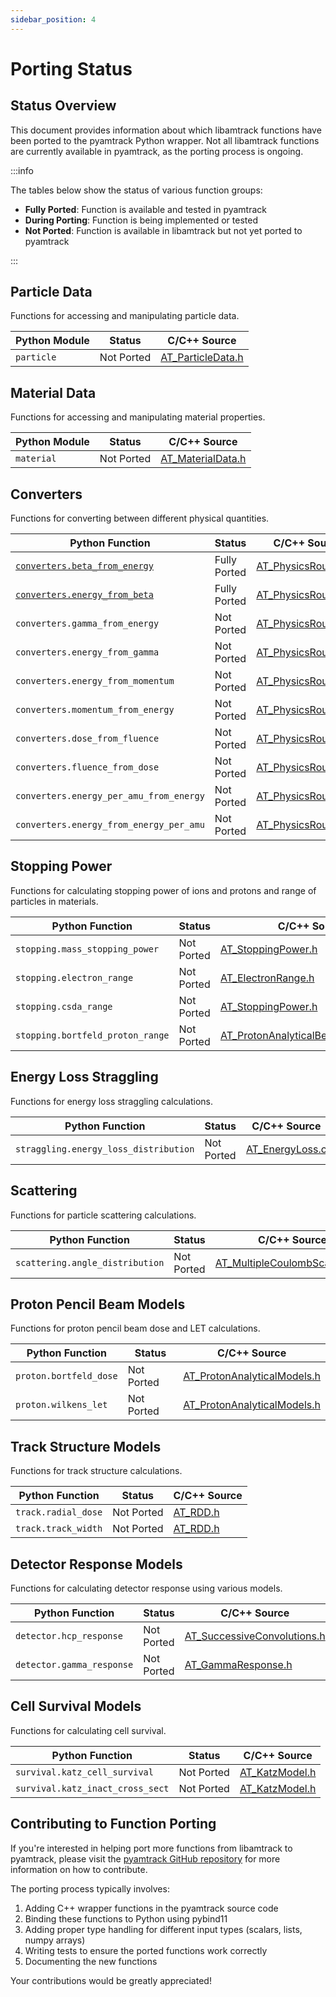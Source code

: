 ```yaml
---
sidebar_position: 4
---
```


# Porting Status

## Status Overview

This document provides information about which libamtrack functions have been ported to the pyamtrack Python wrapper. Not all libamtrack functions are currently available in pyamtrack, as the porting process is ongoing.

:::info

The tables below show the status of various function groups:
- **Fully Ported**: Function is available and tested in pyamtrack
- **During Porting**: Function is being implemented or tested
- **Not Ported**: Function is available in libamtrack but not yet ported to pyamtrack

:::


## Particle Data

Functions for accessing and manipulating particle data.

| Python Module | Status | C/C++ Source |
|-----------------|--------|--------------|
| `particle` | Not Ported | [AT_ParticleData.h](https://github.com/libamtrack/library/blob/master/include/AT_DataParticle.h#L82) |

## Material Data

Functions for accessing and manipulating material properties.

| Python Module | Status | C/C++ Source |
|-----------------|--------|--------------|
| `material` | Not Ported | [AT_MaterialData.h](https://github.com/libamtrack/library/blob/master/include/AT_DataMaterial.h#L82) |


## Converters

Functions for converting between different physical quantities.

| Python Function | Status | C/C++ Source |
|-----------------|--------|--------------|
| [`converters.beta_from_energy`](API/converters.md#beta_from_energy) | Fully Ported | [AT_PhysicsRoutines.h](https://github.com/libamtrack/library/blob/master/include/AT_PhysicsRoutines.h#L68) |
| [`converters.energy_from_beta`](API/converters.md#energy_from_beta) | Fully Ported | [AT_PhysicsRoutines.h](https://github.com/libamtrack/library/blob/master/include/AT_PhysicsRoutines.h#L68) |
| `converters.gamma_from_energy` | Not Ported | [AT_PhysicsRoutines.h](https://github.com/libamtrack/library/blob/master/include/AT_PhysicsRoutines.h#L152) |
| `converters.energy_from_gamma` | Not Ported | [AT_PhysicsRoutines.h](https://github.com/libamtrack/library/blob/master/include/AT_PhysicsRoutines.h#L112) |
| `converters.energy_from_momentum` | Not Ported | [AT_PhysicsRoutines.h](https://github.com/libamtrack/library/blob/master/include/AT_PhysicsRoutines.h#L132) |
| `converters.momentum_from_energy` | Not Ported | [AT_PhysicsRoutines.h](https://github.com/libamtrack/library/blob/master/include/AT_PhysicsRoutines.h#L419) |
| `converters.dose_from_fluence` | Not Ported | [AT_PhysicsRoutines.h](https://github.com/libamtrack/library/blob/master/include/AT_PhysicsRoutines.h#L446) |
| `converters.fluence_from_dose` | Not Ported | [AT_PhysicsRoutines.h](https://github.com/libamtrack/library/blob/master/include/AT_PhysicsRoutines.h#L485) |
| `converters.energy_per_amu_from_energy` | Not Ported | [AT_PhysicsRoutines.h](https://github.com/libamtrack/library/blob/master/include/AT_PhysicsRoutines.h#L51) |
| `converters.energy_from_energy_per_amu` | Not Ported | [AT_PhysicsRoutines.h](https://github.com/libamtrack/library/blob/master/include/AT_PhysicsRoutines.h#L59) |

## Stopping Power

Functions for calculating stopping power of ions and protons and range of particles in materials.

| Python Function | Status | C/C++ Source |
|-----------------|--------|--------------|
| `stopping.mass_stopping_power` | Not Ported | [AT_StoppingPower.h](https://github.com/libamtrack/library/blob/master/include/AT_StoppingPower.h#L151) |
| `stopping.electron_range` | Not Ported | [AT_ElectronRange.h](https://github.com/libamtrack/library/blob/master/include/AT_ElectronRange.h#L230) |
| `stopping.csda_range` | Not Ported | [AT_StoppingPower.h](https://github.com/libamtrack/library/blob/master/include/AT_DataRange.h#L112) |
| `stopping.bortfeld_proton_range` | Not Ported | [AT_ProtonAnalyticalBeamParameters.h](https://github.com/libamtrack/library/blob/master/include/AT_ProtonAnalyticalBeamParameters.h#L90) |

## Energy Loss Straggling

Functions for energy loss straggling calculations.

| Python Function | Status | C/C++ Source |
|-----------------|--------|--------------|
| `straggling.energy_loss_distribution` | Not Ported | [AT_EnergyLoss.c](https://github.com/libamtrack/library/blob/master/src/AT_EnergyLoss.c#L362) |

## Scattering

Functions for particle scattering calculations.

| Python Function | Status | C/C++ Source |
|-----------------|--------|--------------|
| `scattering.angle_distribution` | Not Ported | [AT_MultipleCoulombScattering.h](https://github.com/libamtrack/library/blob/master/include/AT_MultipleCoulombScattering.h#L247) |

## Proton Pencil Beam Models

Functions for proton pencil beam dose and LET calculations.

| Python Function | Status | C/C++ Source |
|-----------------|--------|--------------|
| `proton.bortfeld_dose` | Not Ported | [AT_ProtonAnalyticalModels.h](https://github.com/libamtrack/library/blob/master/include/AT_ProtonAnalyticalModels.h#L63) |
| `proton.wilkens_let` | Not Ported | [AT_ProtonAnalyticalModels.h](https://github.com/libamtrack/library/blob/master/include/AT_ProtonAnalyticalModels.h#L106) |

## Track Structure Models

Functions for track structure calculations.

| Python Function | Status | C/C++ Source |
|-----------------|--------|--------------|
| `track.radial_dose` | Not Ported | [AT_RDD.h](https://github.com/libamtrack/library/blob/master/include/AT_RDD.h) |
| `track.track_width` | Not Ported | [AT_RDD.h](https://github.com/libamtrack/library/blob/master/include/AT_RDD.h) |

## Detector Response Models

Functions for calculating detector response using various models.

| Python Function | Status | C/C++ Source |
|-----------------|--------|--------------|
| `detector.hcp_response` | Not Ported | [AT_SuccessiveConvolutions.h](https://github.com/libamtrack/library/blob/master/include/AT_SuccessiveConvolutions.h) |
| `detector.gamma_response` | Not Ported | [AT_GammaResponse.h](https://github.com/libamtrack/library/blob/master/include/AT_GammaResponse.h) |

## Cell Survival Models

Functions for calculating cell survival.

| Python Function | Status | C/C++ Source |
|-----------------|--------|--------------|
| `survival.katz_cell_survival` | Not Ported | [AT_KatzModel.h](https://github.com/libamtrack/library/blob/master/include/AT_KatzModel.h#L154) |
| `survival.katz_inact_cross_sect` | Not Ported | [AT_KatzModel.h](https://github.com/libamtrack/library/blob/master/include/AT_KatzModel.h#L62) |


## Contributing to Function Porting

If you're interested in helping port more functions from libamtrack to pyamtrack, please visit the [pyamtrack GitHub repository](https://github.com/libamtrack/pyamtrack) for more information on how to contribute.

The porting process typically involves:
1. Adding C++ wrapper functions in the pyamtrack source code
2. Binding these functions to Python using pybind11
3. Adding proper type handling for different input types (scalars, lists, numpy arrays)
4. Writing tests to ensure the ported functions work correctly
5. Documenting the new functions

Your contributions would be greatly appreciated!